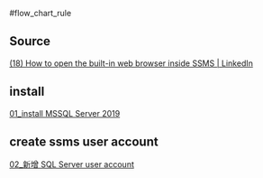 #flow_chart_rule 
## Source
[(18) How to open the built-in web browser inside SSMS | LinkedIn](https://www.linkedin.com/pulse/how-open-built-in-web-browser-inside-ssms-vitaly-bruk/)

## install
[01_install MSSQL Server 2019](01_install%20MSSQL%20Server%202019.md)

## create ssms user account
[02_新增 SQL Server user account](02_新增%20SQL%20Server%20user%20account.md)

